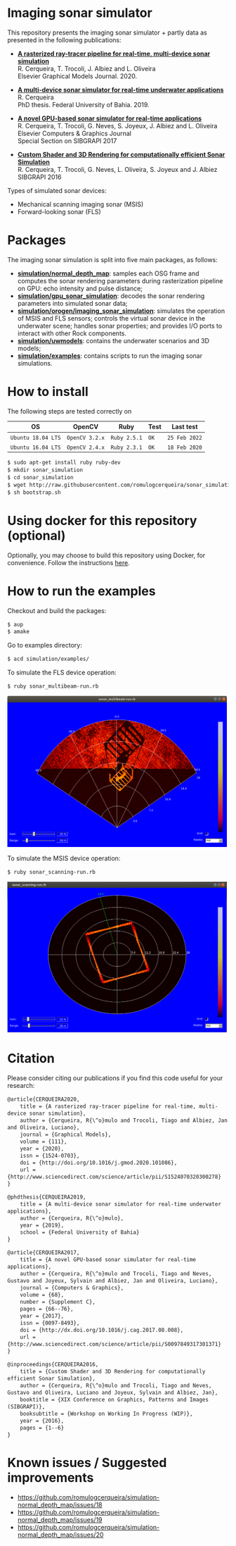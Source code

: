 Imaging sonar simulator
==========================

This repository presents the imaging sonar simulator + partly data as presented in the following publications:

- **[A rasterized ray-tracer pipeline for real-time, multi-device sonar simulation](http://www.sciencedirect.com/science/article/abs/pii/S1524070320300278)** <br>
R. Cerqueira, T. Trocoli, J. Albiez and L. Oliveira<br>
Elsevier Graphical Models Journal. 2020.<br>

- **[A multi-device sonar simulator for real-time underwater applications](http://ivisionlab.ufba.br/doc/thesis/2019/PhD_Thesis_romulo_final.pdf)** <br>
R. Cerqueira<br>
PhD thesis. Federal University of Bahia. 2019. <br>

- **[A novel GPU-based sonar simulator for real-time applications](http://www.sciencedirect.com/science/article/pii/S0097849317301371)** <br>
R. Cerqueira, T. Trocoli, G. Neves, S. Joyeux, J. Albiez and L. Oliveira <br>
Elsevier Computers & Graphics Journal<br>
Special Section on SIBGRAPI 2017 <br>

- **[Custom Shader and 3D Rendering for computationally efficient Sonar Simulation](http://sibgrapi.sid.inpe.br/col/sid.inpe.br/sibgrapi/2016/08.09.11.51/doc/sibgrapi16.pdf)** <br>
R. Cerqueira, T. Trocoli, G. Neves, L. Oliveira, S. Joyeux and J. Albiez <br>
SIBGRAPI 2016 <br>

Types of simulated sonar devices:
- Mechanical scanning imaging sonar (MSIS)
- Forward-looking sonar (FLS)

Packages
==========================
The imaging sonar simulation is split into five main packages, as follows:
* [**simulation/normal_depth_map**](http://github.com/romulogcerqueira/simulation-normal_depth_map): samples each OSG frame and computes the sonar rendering parameters during rasterization pipeline on GPU: echo intensity and pulse distance;
* [**simulation/gpu_sonar_simulation**](http://github.com/romulogcerqueira/simulation-gpu_sonar_simulation): decodes the sonar rendering parameters into simulated sonar data;
* [**simulation/orogen/imaging_sonar_simulation**](http://github.com/romulogcerqueira/simulation-orogen-imaging_sonar_simulation): simulates the operation of MSIS and FLS sensors; controls the virtual sonar device in the underwater scene; handles sonar properties; and provides I/O ports to interact with other Rock components.
* [**simulation/uwmodels**](http://github.com/romulogcerqueira/simulation-uwmodels): contains the underwater scenarios and 3D models;
* [**simulation/examples**](https://github.com/romulogcerqueira/simulation-examples): contains scripts to run the imaging sonar simulations.

How to install
==========================

The following steps are tested correctly on

| OS                 | OpenCV            | Ruby          | Test  | Last test       |
|--------------------|-------------------|---------------|-------|-----------------|
| `Ubuntu 18.04 LTS` | `OpenCV 3.2.x`    | `Ruby 2.5.1`  | `OK`  | `25 Feb 2022`   |
| `Ubuntu 16.04 LTS` | `OpenCV 2.4.x`    | `Ruby 2.3.1`  | `OK`  | `18 Feb 2020`   |

```sh
$ sudo apt-get install ruby ruby-dev
$ mkdir sonar_simulation
$ cd sonar_simulation
$ wget http://raw.githubusercontent.com/romulogcerqueira/sonar_simulation-buildconf/master/bootstrap.sh
$ sh bootstrap.sh
```

Using docker for this repository (optional)
==========================
Optionally, you may choose to build this repository using Docker, for convenience. Follow the instructions [here](https://github.com/romulogcerqueira/sonar_simulation/tree/main/docker). 

How to run the examples
==========================
Checkout and build the packages:
```sh
$ aup
$ amake
```
Go to examples directory:

```sh
$ acd simulation/examples/
```

To simulate the FLS device operation:
```sh
$ ruby sonar_multibeam-run.rb
```
<img src="./assets/sample_fls.png" width="500">

To simulate the MSIS device operation:
```sh
$ ruby sonar_scanning-run.rb
```
<img src="./assets/sample_msis.png" width="500">

Citation
==========================
Please consider citing our publications if you find this code useful for your research:
```
@article{CERQUEIRA2020,
    title = {A rasterized ray-tracer pipeline for real-time, multi-device sonar simulation},
    author = {Cerqueira, R{\^o}mulo and Trocoli, Tiago and Albiez, Jan and Oliveira, Luciano},
    journal = {Graphical Models},
    volume = {111},
    year = {2020},
    issn = {1524-0703},
    doi = {http://doi.org/10.1016/j.gmod.2020.101086},
    url = {http://www.sciencedirect.com/science/article/pii/S1524070320300278}
}
```

```
@phdthesis{CERQUEIRA2019,
    title = {A multi-device sonar simulator for real-time underwater applications},
    author = {Cerqueira, R{\^o}mulo},
    year = {2019},
    school = {Federal University of Bahia}
}
```

```
@article{CERQUEIRA2017,
    title = {A novel GPU-based sonar simulator for real-time applications},
    author = {Cerqueira, R{\^o}mulo and Trocoli, Tiago and Neves, Gustavo and Joyeux, Sylvain and Albiez, Jan and Oliveira, Luciano},
    journal = {Computers & Graphics},
    volume = {68},
    number = {Supplement C},
    pages = {66--76},
    year = {2017},
    issn = {0097-8493},
    doi = {http://dx.doi.org/10.1016/j.cag.2017.08.008},
    url = {http://www.sciencedirect.com/science/article/pii/S0097849317301371}
}
```
```
@inproceedings{CERQUEIRA2016,
    title = {Custom Shader and 3D Rendering for computationally efficient Sonar Simulation},
    author = {Cerqueira, R{\^o}mulo and Trocoli, Tiago and Neves, Gustavo and Oliveira, Luciano and Joyeux, Sylvain and Albiez, Jan},
    booktitle = {XIX Conference on Graphics, Patterns and Images (SIBGRAPI)},
    booksubtitle = {Workshop on Working In Progress (WIP)},
    year = {2016},
    pages = {1--6}
}
```

Known issues / Suggested improvements
==========================
- https://github.com/romulogcerqueira/simulation-normal_depth_map/issues/18
- https://github.com/romulogcerqueira/simulation-normal_depth_map/issues/19
- https://github.com/romulogcerqueira/simulation-normal_depth_map/issues/20
